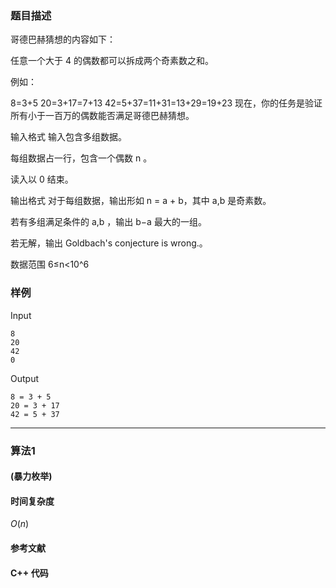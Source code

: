 ### 题目描述

哥德巴赫猜想的内容如下：

任意一个大于  4  的偶数都可以拆成两个奇素数之和。

例如：

8=3+5 
20=3+17=7+13 
42=5+37=11+31=13+29=19+23 
现在，你的任务是验证所有小于一百万的偶数能否满足哥德巴赫猜想。

输入格式
输入包含多组数据。

每组数据占一行，包含一个偶数  n 。

读入以  0  结束。

输出格式
对于每组数据，输出形如 n = a + b，其中  a,b  是奇素数。

若有多组满足条件的  a,b ，输出  b−a  最大的一组。

若无解，输出 Goldbach's conjecture is wrong.。

数据范围
6≤n<10^6

### 样例

Input

```
8
20
42
0
```

Output

```
8 = 3 + 5
20 = 3 + 17
42 = 5 + 37
```

----------

### 算法1
#### (暴力枚举)


#### 时间复杂度

$O(n)$

#### 参考文献

#### C++ 代码

``` cpp

```